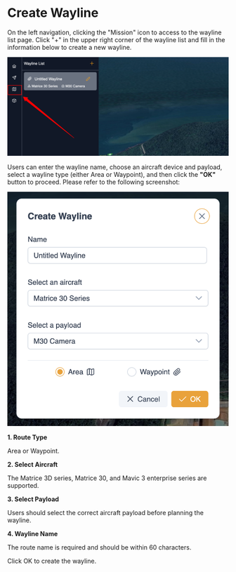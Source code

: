 # Create Wayline

On the left navigation, clicking the "Mission" icon to access to the wayline list page. Click "+" in the upper right corner of the wayline list and fill in the information below to create a new wayline.

![Wayline Creation](/images/wayline-creation.png)

Users can enter the wayline name, choose an aircraft device and payload, select a wayline type (either Area or Waypoint), and then click the **"OK"** button to proceed. Please refer to the following screenshot:

![Wayline Creation](/images/select-aircraft-popup.png)

**1. Route Type**

Area or Waypoint.

**2. Select Aircraft**

The Matrice 3D series, Matrice 30, and Mavic 3 enterprise series are supported.

**3. Select Payload**

Users should select the correct aircraft payload before planning the wayline.

**4. Wayline Name**

The route name is required and should be within 60 characters.

Click OK to create the wayline.
